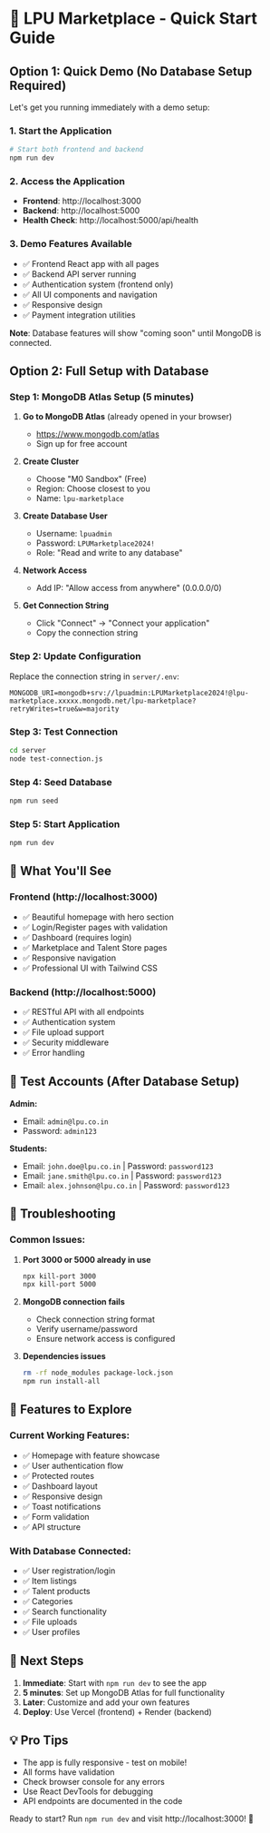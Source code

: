 # 🚀 LPU Marketplace - Quick Start Guide

## Option 1: Quick Demo (No Database Setup Required)

Let's get you running immediately with a demo setup:

### 1. Start the Application
```bash
# Start both frontend and backend
npm run dev
```

### 2. Access the Application
- **Frontend**: http://localhost:3000
- **Backend**: http://localhost:5000
- **Health Check**: http://localhost:5000/api/health

### 3. Demo Features Available
- ✅ Frontend React app with all pages
- ✅ Backend API server running
- ✅ Authentication system (frontend only)
- ✅ All UI components and navigation
- ✅ Responsive design
- ✅ Payment integration utilities

**Note**: Database features will show "coming soon" until MongoDB is connected.

## Option 2: Full Setup with Database

### Step 1: MongoDB Atlas Setup (5 minutes)

1. **Go to MongoDB Atlas** (already opened in your browser)
   - https://www.mongodb.com/atlas
   - Sign up for free account

2. **Create Cluster**
   - Choose "M0 Sandbox" (Free)
   - Region: Choose closest to you
   - Name: `lpu-marketplace`

3. **Create Database User**
   - Username: `lpuadmin`
   - Password: `LPUMarketplace2024!`
   - Role: "Read and write to any database"

4. **Network Access**
   - Add IP: "Allow access from anywhere" (0.0.0.0/0)

5. **Get Connection String**
   - Click "Connect" → "Connect your application"
   - Copy the connection string

### Step 2: Update Configuration

Replace the connection string in `server/.env`:
```env
MONGODB_URI=mongodb+srv://lpuadmin:LPUMarketplace2024!@lpu-marketplace.xxxxx.mongodb.net/lpu-marketplace?retryWrites=true&w=majority
```

### Step 3: Test Connection
```bash
cd server
node test-connection.js
```

### Step 4: Seed Database
```bash
npm run seed
```

### Step 5: Start Application
```bash
npm run dev
```

## 🎯 What You'll See

### Frontend (http://localhost:3000)
- ✅ Beautiful homepage with hero section
- ✅ Login/Register pages with validation
- ✅ Dashboard (requires login)
- ✅ Marketplace and Talent Store pages
- ✅ Responsive navigation
- ✅ Professional UI with Tailwind CSS

### Backend (http://localhost:5000)
- ✅ RESTful API with all endpoints
- ✅ Authentication system
- ✅ File upload support
- ✅ Security middleware
- ✅ Error handling

## 🧪 Test Accounts (After Database Setup)

**Admin:**
- Email: `admin@lpu.co.in`
- Password: `admin123`

**Students:**
- Email: `john.doe@lpu.co.in` | Password: `password123`
- Email: `jane.smith@lpu.co.in` | Password: `password123`
- Email: `alex.johnson@lpu.co.in` | Password: `password123`

## 🔧 Troubleshooting

### Common Issues:

1. **Port 3000 or 5000 already in use**
   ```bash
   npx kill-port 3000
   npx kill-port 5000
   ```

2. **MongoDB connection fails**
   - Check connection string format
   - Verify username/password
   - Ensure network access is configured

3. **Dependencies issues**
   ```bash
   rm -rf node_modules package-lock.json
   npm run install-all
   ```

## 📱 Features to Explore

### Current Working Features:
- ✅ Homepage with feature showcase
- ✅ User authentication flow
- ✅ Protected routes
- ✅ Dashboard layout
- ✅ Responsive design
- ✅ Toast notifications
- ✅ Form validation
- ✅ API structure

### With Database Connected:
- ✅ User registration/login
- ✅ Item listings
- ✅ Talent products
- ✅ Categories
- ✅ Search functionality
- ✅ File uploads
- ✅ User profiles

## 🚀 Next Steps

1. **Immediate**: Start with `npm run dev` to see the app
2. **5 minutes**: Set up MongoDB Atlas for full functionality
3. **Later**: Customize and add your own features
4. **Deploy**: Use Vercel (frontend) + Render (backend)

## 💡 Pro Tips

- The app is fully responsive - test on mobile!
- All forms have validation
- Check browser console for any errors
- Use React DevTools for debugging
- API endpoints are documented in the code

Ready to start? Run `npm run dev` and visit http://localhost:3000! 🎉
